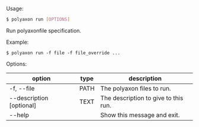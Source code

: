 Usage:

```bash
$ polyaxon run [OPTIONS]
```

Run polyaxonfile specification.

Example:

```
$ polyaxon run -f file -f file_override ...
```

Options:

option | type | description
-------|------|------------
  -f, --file | PATH | The polyaxon files to run.
  --description [optional] | TEXT | The description to give to this run.
  --help | | Show this message and exit.
